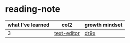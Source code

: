 # reading-note


|what I've learned|col2|growth mindset|
|----|----|----|
|3|[text-editor](text-editor)|[dr9x](https://anasalsmadi11.github.io/reading-note/dr9x)|

